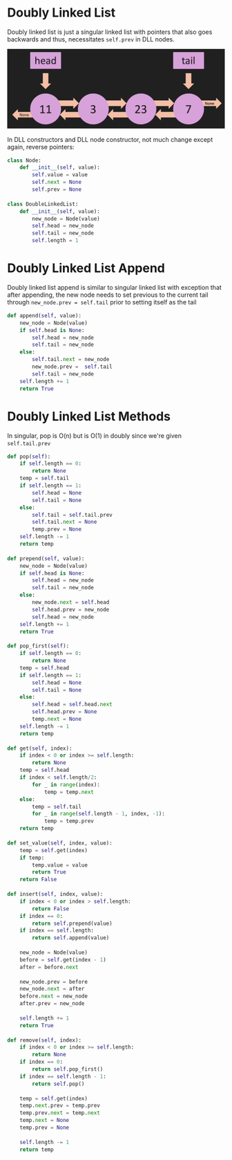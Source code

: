 # Doubly Linked List

Doubly linked list is just a singular linked list with pointers that also goes backwards and thus, necessitates `self.prev` in DLL nodes.

![Doubly Linked List](./doubly_linked_list.png)

In DLL constructors and DLL node constructor, not much change except again, reverse pointers:

```python
class Node:
    def __init__(self, value):
        self.value = value
        self.next = None
        self.prev = None

class DoubleLinkedList:
    def __init__(self, value):
        new_node = Node(value)
        self.head = new_node
        self.tail = new_node
        self.length = 1
```

# Doubly Linked List Append

Doubly linked list append is similar to singular linked list with exception that after appending, the new node needs to set previous to the current tail through `new_node.prev = self.tail` prior to setting itself as the tail

```python
def append(self, value):
    new_node = Node(value)
    if self.head is None:
        self.head = new_node
        self.tail = new_node
    else:
        self.tail.next = new_node
        new_node.prev =  self.tail
        self.tail = new_node
    self.length += 1
    return True
```

# Doubly Linked List Methods

In singular, pop is O(n) but is O(1) in doubly since we're given `self.tail.prev`

```python
def pop(self):
    if self.length == 0:
        return None
    temp = self.tail
    if self.length == 1:
        self.head = None
        self.tail = None
    else:
        self.tail = self.tail.prev
        self.tail.next = None
        temp.prev = None
    self.length -= 1
    return temp

def prepend(self, value):
    new_node = Node(value)
    if self.head is None:
        self.head = new_node
        self.tail = new_node
    else:
        new_node.next = self.head
        self.head.prev = new_node
        self.head = new_node
    self.length += 1
    return True

def pop_first(self):
    if self.length == 0:
        return None
    temp = self.head
    if self.length == 1:
        self.head = None
        self.tail = None
    else:
        self.head = self.head.next
        self.head.prev = None
        temp.next = None
    self.length -= 1
    return temp

def get(self, index):
    if index < 0 or index >= self.length:
        return None
    temp = self.head
    if index < self.length/2:
        for _ in range(index):
            temp = temp.next
    else:
        temp = self.tail
        for _ in range(self.length - 1, index, -1):
            temp = temp.prev
    return temp

def set_value(self, index, value):
    temp = self.get(index)
    if temp:
        temp.value = value
        return True
    return False

def insert(self, index, value):
    if index < 0 or index > self.length:
        return False
    if index == 0:
        return self.prepend(value)
    if index == self.length:
        return self.append(value)

    new_node = Node(value)
    before = self.get(index - 1)
    after = before.next

    new_node.prev = before
    new_node.next = after
    before.next = new_node
    after.prev = new_node

    self.length += 1
    return True

def remove(self, index):
    if index < 0 or index >= self.length:
        return None
    if index == 0:
        return self.pop_first()
    if index == self.length - 1:
        return self.pop()

    temp = self.get(index)
    temp.next.prev = temp.prev
    temp.prev.next = temp.next
    temp.next = None
    temp.prev = None

    self.length -= 1
    return temp
```
